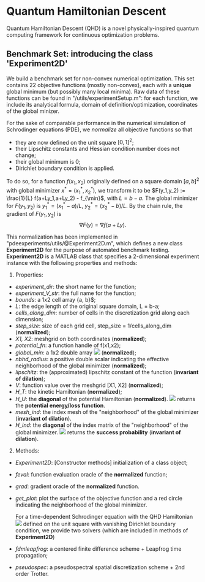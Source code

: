 # Quantum Hamiltonian Descent

Quantum Hamiltonian Descent (QHD) is a novel physically-inspired quantum computing framework for continuous optimization problems.



## Benchmark Set: introducing the class 'Experiment2D'

We build a benchmark set for non-convex numerical optimization. This set contains 22 objective functions (mostly non-convex), each with a **unique** global minimum (but possibly many local minima). Raw data of these functions can be found in "/utils/experimentSetup.m": for each function, we include its analytical formula, domain of definition/optimization, coordinates of the global minizer.



For the sake of comparable performance in the numerical simulation of Schrodinger equations (PDE), we *normalize* all objective functions so that

- they are now defined on the unit square $[0,1]^2$;
- their Lipschitz constants and Hessian condition number does not change;
- their global minimum is 0;
-  Dirichlet boundary condition is applied.

To do so, for a function $f(x_1,x_2)$ originally defined on a square domain $[a,b]^2$ with global minimizer $x^\ast = (x^\ast_1, x^\ast_2)$, we transform it to be $F(y_1,y_2) := \frac{1}{L} f(a+Ly_1,a+Ly_2) - f_{\min}$, with $L=b-a$. The global minimizer for $F(y_1,y_2)$ is $y^\ast_1 = (x^\ast_1 - a)/L$, $y^\ast_2 = (x^\ast_2 - b)/L$. By the chain rule, the gradient of $F(y_1,y_2)$ is 
$$\nabla F(y) = \nabla f(a + L y).$$


This normalization has been implemented in "pdeexperiments/utils/@Experiment2D.m", which defines a new class **Experiment2D** for the purpose of automated benchmark testing. **Experiment2D** is a MATLAB class that specifies a 2-dimensional experiment instance with the following properties and methods:

1. Properties:

- *experiment_dir*: the short name for the function;
- *experiment_V_str*: the full name for the function;
- *bounds*: a 1x2 cell array {a, b}$;
- *L*: the edge length of the original square domain, L = b-a;
- *cells_along_dim*: number of cells in the discretization grid along each dimension;
- *step_size*: size of each grid cell, step_size = 1/cells_along_dim (**normalized**);
- *X1, X2*: meshgrid on both coordinates (**normalized**);
- *potential_fn*: a function handle of f(x1,x2);
- *global_min*: a 1x2 double array <img src="https://render.githubusercontent.com/render/math?math=[x^*, y^*]"> (**normalized**);
- *nbhd_radius*: a positive double scalar indicating the effective neighborhood of the global minimizer (**normalized**);
- *lipschitz*: the (approximated) lipschitz constant of the function (**invariant of dilation**);
- *V*: function value over the meshgrid [X1, X2] (**normalized**);
- *H_T*: the kinetic Hamiltonian (**normalized**);
- *H_U*: the **diagonal** of the potential Hamiltonian (**normalized**). <img src="https://render.githubusercontent.com/render/math?math=\langle\psi, H_U .* \psi \rangle"> returns the **potential energy/loss function**.
- *mesh_ind*: the index mesh of the "neighborhood" of the global minimizer (**invariant of dilation**).
- *H_ind*: the **diagonal** of the index matrix of the "neighborhood" of the global minimizer. <img src="https://render.githubusercontent.com/render/math?math=\langle\psi, H_{ind} .* \psi \rangle"> returns the **success probability** (**invariant of dilation**).

2. Methods:

- *Experiment2D*: [Constructor methods] initialization of a class object;

- *feval*: function evaluation oracle of the **normalized** function;

- *grad*: gradient oracle of the **normalized** function.

- *get_plot*: plot the surface of the objective function and a red circle indicating the neighborhood of the global minimizer.

  

  For a time-dependent Schrodinger equation with the QHD Hamiltonian <img src="https://render.githubusercontent.com/render/math?math=H(t) = -\frac{1}{2}\varphi(t)\nabla^2 + V(x)"> defined on the unit square with vanishing Dirichlet boundary condition, we provide two solvers (which are included in methods of **Experiment2D**)

- *fdmleapfrog*: a centered finite difference scheme + Leapfrog time propagation;

- *pseudospec*: a pseudospectral spatial discretization scheme + 2nd order Trotter.
